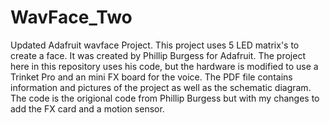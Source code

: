 # WavFace_Two
Updated Adafruit wavface Project.
This project uses 5 LED matrix's to create a face. It was created by Phillip Burgess for Adafruit. 
The project here in this repository uses his code, but the hardware is modified to use a Trinket Pro and an mini FX
board for the voice. The PDF file contains information and pictures of the project as well as the schematic diagram.
The code is the origional code from Phillip Burgess but with my changes to add the FX card and a motion sensor.

